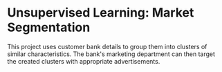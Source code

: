 # Unsupervised Learning: Market Segmentation
This project uses customer bank details to group them into clusters of similar characteristics. The bank's marketing department can then target the created clusters with appropriate advertisements.
